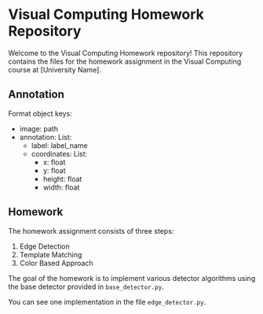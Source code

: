 # Visual Computing Homework Repository

Welcome to the Visual Computing Homework repository! This repository contains the files for the homework assignment in the Visual Computing course at [University Name].

## Annotation

Format object keys:

- image: path
- annotation: List:
  - label: label_name
  - coordinates: List:
    - x: float
    - y: float
    - height: float
    - width: float

## Homework

The homework assignment consists of three steps:

1. Edge Detection
2. Template Matching
3. Color Based Approach

The goal of the homework is to implement various detector algorithms using the base detector provided in `base_detector.py`.

You can see one implementation in the file `edge_detector.py`.
